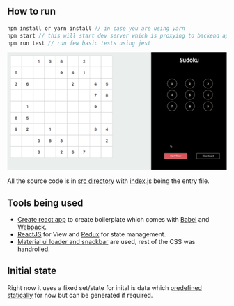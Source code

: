 ## How to run


```javascript
npm install or yarn install // in case you are using yarn
npm start // this will start dev server which is proxying to backend api
npm run test // run few basic tests using jest
```
![alt text](https://raw.githubusercontent.com/swapnilmishra/sudoku/master/screenshot/screen.gif "Demo run screenshot")

All the source code is in [src directory](https://github.com/swapnilmishra/sudoku/tree/master/src) with [index.js](https://github.com/swapnilmishra/sudoku/blob/master/src/index.js) being the entry file.

## Tools being used

* [Create react app](https://github.com/facebookincubator/create-react-app) to create boilerplate which comes with [Babel](babeljs.io) and [Webpack](https://webpack.github.io).
* [ReactJS](https://facebook.github.io/react) for View and [Redux](https://github.com/reactjs/redux) for state management.
* [Material ui loader and snackbar](www.material-ui.com) are used, rest of the CSS was handrolled.

## Initial state
Right now it uses a fixed set/state for inital is data which [predefined statically](https://github.com/swapnilmishra/sudoku/blob/master/src/Init.js) for now but can be generated if required.
